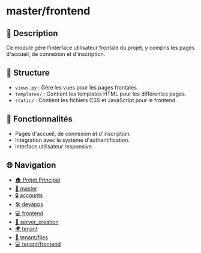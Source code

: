 # master/frontend

## 📝 Description

Ce module gère l'interface utilisateur frontale du projet, y compris les pages d'accueil, de connexion et d'inscription.

## 📁 Structure

- `views.py` : Gère les vues pour les pages frontales.
- `templates/` : Contient les templates HTML pour les différentes pages.
- `static/` : Contient les fichiers CSS et JavaScript pour le frontend.

## 🔐 Fonctionnalités

- Pages d'accueil, de connexion et d'inscription.
- Intégration avec le système d'authentification.
- Interface utilisateur responsive.


## 🌐 Navigation

- [🏠 Projet Principal](../../#readme)
- [📁 master](../../master#readme)
- [🔒 accounts](../../master/accounts#readme)
- [🛠️ devapps](../../master/devapps#readme)
- [💻 frontend](../../master/frontend#readme)
- [🚀 server_creation](../../master/server_creation#readme)
- [🌍 tenant](../../tenant#readme)
- [📁 tenant/files](../../tenant/files#readme)
- [💻 tenant/frontend](../../tenant/frontend#readme)
